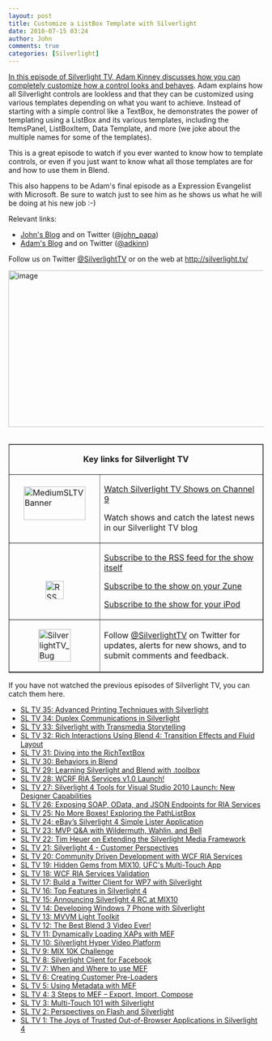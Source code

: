 ```yaml
---
layout: post
title: Customize a ListBox Template with Silverlight
date: 2010-07-15 03:24
author: John
comments: true
categories: [Silverlight]
---
```

<p><a href="http://jpapa.me/sltv36">In this episode of Silverlight TV, Adam Kinney discusses how you can completely customize how a control looks and behaves</a>. Adam explains how all Silverlight controls are lookless and that they can be customized using various templates depending on what you want to achieve. Instead of starting with a simple control like a TextBox, he demonstrates the power of templating using a ListBox and its various templates, including the ItemsPanel, ListBoxItem, Data Template, and more (we joke about the multiple names for some of the templates).</p>
<p>This is a great episode to watch if you ever wanted to know how to template controls, or even if you just want to know what all those templates are for and how to use them in Blend.</p>
<p>This also happens to be Adam's final episode as a Expression Evangelist with Microsoft. Be sure to watch just to see him as he shows us what he will be doing at his new job :-)</p>
<p>Relevant links:</p>
<ul>
<li><a href="/">John's Blog</a> and on Twitter (<a href="http://twitter.com/john_papa">@john_papa</a>)</li>
<li><a href="http://adamkinney.com/">Adam's Blog</a> and on Twitter (<a href="http://twitter.com/adkinn">@adkinn</a>)</li>
</ul>
<p>Follow us on Twitter <a href="http://www.twitter.com/SilverlightTV">@SilverlightTV</a> or on the web at <a href="http://silverlight.tv/">http://silverlight.tv/</a></p>
<p><a href="http://jpapa.me/sltv36"><img style="border-bottom: 0px; border-left: 0px; display: inline; border-top: 0px; border-right: 0px" title="image" border="0" alt="image" width="534" height="309" src="http://images.johnpapa.net/wp-content/uploads/files/media/image/WindowsLiveWriter/CustomizeaListBoxTemplatewithSilverlight_4FF/image_3.png" /></a>&nbsp;</p>
<table border="1" cellspacing="0" cellpadding="5">
<tbody>
<tr>
<td colspan="2">
<p align="center"><b>Key links for Silverlight TV</b></p>
</td>
</tr>
<tr>
<td width="162">
<p><a href="http://channel9.msdn.com/shows/SilverlightTV/"><img style="border-right-width: 0px; display: block; float: none; border-top-width: 0px; border-bottom-width: 0px; margin-left: auto; border-left-width: 0px; margin-right: auto" title="MediumSLTVBanner" border="0" alt="MediumSLTVBanner" width="122" height="66" src="http://images.johnpapa.net/wp-content/uploads/files/media/image/WindowsLiveWriter/3StepstoMEFSilverlightTVEpisode4_12BDA/MediumSLTVBanner_3.png" /></a>&nbsp;</p>
</td>
<td width="306">
<p><a href="http://silverlight.tv/">Watch Silverlight TV Shows on Channel 9</a></p>
<p>Watch shows and catch the latest news in our Silverlight TV blog</p>
</td>
</tr>
<tr>
<td width="162">
<p>&nbsp;</p>
<p><a href="http://images.johnpapa.net/wp-content/uploads/files/media/image/WindowsLiveWriter/3StepstoMEFSilverlightTVEpisode4_12BDA/RSS_2.png"><img style="border-right-width: 0px; display: block; float: none; border-top-width: 0px; border-bottom-width: 0px; margin-left: auto; border-left-width: 0px; margin-right: auto" title="RSS" border="0" alt="RSS" width="36" height="36" src="http://images.johnpapa.net/wp-content/uploads/files/media/image/WindowsLiveWriter/3StepstoMEFSilverlightTVEpisode4_12BDA/RSS_thumb.png" /></a></p>
</td>
<td width="306">
<p><a href="http://channel9.msdn.com/shows/SilverlightTV/RSS/">Subscribe to the RSS feed for the show itself</a></p>
<p><a href="http://channel9.msdn.com/shows/SilverlightTV/feed/zune/">Subscribe to the show on your Zune</a></p>
<p><a href="http://channel9.msdn.com/shows/SilverlightTV/feed/ipod/">Subscribe to the show for your iPod</a></p>
</td>
</tr>
<tr>
<td width="162">
<p><a href="http://images.johnpapa.net/wp-content/uploads/files/media/image/WindowsLiveWriter/7f977e907c4d_EE29/SilverlightTV_Bug_2.png"><img style="border-right-width: 0px; display: block; float: none; border-top-width: 0px; border-bottom-width: 0px; margin-left: auto; border-left-width: 0px; margin-right: auto" title="SilverlightTV_Bug" border="0" alt="SilverlightTV_Bug" width="64" height="64" src="http://images.johnpapa.net/wp-content/uploads/files/media/image/WindowsLiveWriter/7f977e907c4d_EE29/SilverlightTV_Bug_thumb.png" /></a></p>
</td>
<td width="306">
<p>Follow <a href="http://www.twitter.com/SilverlightTV">@SilverlightTV</a> on Twitter for updates, alerts for new shows, and to submit comments and feedback.</p>
</td>
</tr>
</tbody>
</table>
<p>If you have not watched the previous episodes of Silverlight TV, you can catch them here.</p>
<ul>
<li><a href="http://jpapa.me/sltv35">SL TV 35: Advanced Printing Techniques with Silverlight</a></li>
<li><a href="http://jpapa.me/sltv34">SL TV 34: Duplex Communications in Silverlight</a></li>
<li><a href="http://jpapa.me/sltv33">SL TV 33: Silverlight with Transmedia Storytelling</a></li>
<li><a href="http://jpapa.me/sltv32">SL TV 32: Rich Interactions Using Blend 4: Transition Effects and Fluid Layout</a></li>
<li><a href="http://jpapa.me/sltv31">SL TV 31: Diving into the RichTextBox</a></li>
<li><a href="http://jpapa.me/sltv30">SL TV 30: Behaviors in Blend</a></li>
<li><a href="http://jpapa.me/sltv29">SL TV 29: Learning Silverlight and Blend with .toolbox</a></li>
<li><a href="http://jpapa.me/sltv28">SL TV 28: WCRF RIA Services v1.0 Launch!</a></li>
<li><a href="http://jpapa.me/sltv27">SL TV 27: Silverlight 4 Tools for Visual Studio 2010 Launch: New Designer Capabilities</a></li>
<li><a href="http://jpapa.me/sltv26">SL TV 26: Exposing SOAP, OData, and JSON Endpoints for RIA Services</a></li>
<li><a href="http://jpapa.me/sltv25">SL TV 25: No More Boxes! Exploring the PathListBox</a></li>
<li><a href="http://jpapa.me/sltv24  ">SL TV 24: eBay&rsquo;s Silverlight 4 Simple Lister Application</a></li>
<li><a href="http://jpapa.me/sltv23  ">SL TV 23: MVP Q&amp;A with Wildermuth, Wahlin, and Bell</a></li>
<li><a href="http://jpapa.me/sltv22">SL TV 22: Tim Heuer on Extending the Silverlight Media Framework</a></li>
<li><a href="http://jpapa.me/sltv21">SL TV 21: Silverlight 4 - Customer Perspectives</a></li>
<li><a href="http://jpapa.me/sltv20">SL TV 20: Community Driven Development with WCF RIA Services</a></li>
<li><a href="http://jpapa.me/sltv19">SL TV 19: Hidden Gems from MIX10, UFC's Multi-Touch App</a></li>
<li><a href="http://jpapa.me/sltv18">SL TV 18: WCF RIA Services Validation</a></li>
<li><a href="http://jpapa.me/sltv17">SL TV 17: Build a Twitter Client for WP7 with Silverlight</a></li>
<li><a href="http://jpapa.me/sltv16">SL TV 16: Top Features in Silverlight 4</a>&nbsp;</li>
<li><a href="http://jpapa.me/sltv15">SL TV 15: Announcing Silverlight 4 RC at MIX10</a></li>
<li><a href="http://jpapa.me/sltv14">SL TV 14: Developing Windows 7 Phone with Silverlight</a></li>
<li><a href="http://jpapa.me/sltv13">SL TV 13: MVVM Light Toolkit</a></li>
<li><a href="http://jpapa.me/sltv12">SL TV 12: The Best Blend 3 Video Ever!</a></li>
<li><a href="http://jpapa.me/sltv11">SL TV 11: Dynamically Loading XAPs with MEF</a></li>
<li><a href="http://jpapa.me/sltv10">SL TV 10: Silverlight Hyper Video Platform</a></li>
<li><a href="http://jpapa.me/sltv09">SL TV 9: MIX 10K Challenge</a></li>
<li><a href="http://jpapa.me/sltv08">SL TV 8: Silverlight Client for Facebook</a></li>
<li><a href="http://jpapa.me/sltv07">SL TV 7: When and Where to use MEF</a></li>
<li><a href="http://jpapa.me/sltv06">SL TV 6: Creating Customer Pre-Loaders</a></li>
<li><a href="http://jpapa.me/sltv05">SL TV 5: Using Metadata with MEF</a></li>
<li><a href="http://jpapa.me/sltv04">SL TV 4: 3 Steps to MEF &ndash; Export, Import, Compose</a></li>
<li><a href="http://jpapa.me/sltv03">SL TV 3: Multi-Touch 101 with Silverlight</a></li>
<li><a href="http://jpapa.me/sltv02">SL TV 2: Perspectives on Flash and Silverlight</a></li>
<li><a href="http://jpapa.me/sltv01">SL TV 1: The Joys of Trusted Out-of-Browser Applications in Silverlight 4</a></li>
</ul>

